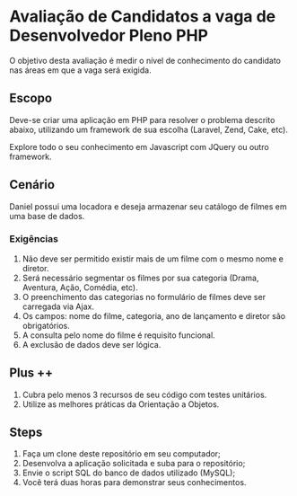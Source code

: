 # Avaliação de Candidatos a vaga de Desenvolvedor Pleno PHP
O objetivo desta avaliação é medir o nível de conhecimento do candidato nas áreas em que a vaga será exigida.

## Escopo
Deve-se criar uma aplicação em PHP para resolver o problema descrito abaixo, utilizando um framework de sua escolha (Laravel, Zend, Cake, etc).

Explore todo o seu conhecimento em Javascript com JQuery ou outro framework.

## Cenário
Daniel possui uma locadora e deseja armazenar seu catálogo de filmes em uma base de dados.
### Exigências
1. Não deve ser permitido existir mais de um filme com o mesmo nome e diretor.
2. Será necessário segmentar os filmes por sua categoria (Drama, Aventura, Ação, Comédia, etc).
3. O preenchimento das categorias no formulário de filmes deve ser carregada via Ajax.
4. Os campos: nome do filme, categoria, ano de lançamento e diretor são obrigatórios.
5. A consulta pelo nome do filme é requisito funcional.
6. A exclusão de dados deve ser lógica.

## Plus ++
1. Cubra pelo menos 3 recursos de seu código com testes unitários.
2. Utilize as melhores práticas da Orientação a Objetos.

## Steps
1. Faça um clone deste repositório em seu computador;
2. Desenvolva a aplicação solicitada e suba para o repositório;
3. Envie o script SQL do banco de dados utilizado (MySQL);
4. Você terá duas horas para demonstrar seus conhecimentos.
